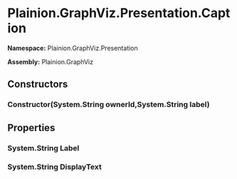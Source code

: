 
# Plainion.GraphViz.Presentation.Caption

**Namespace:** Plainion.GraphViz.Presentation

**Assembly:** Plainion.GraphViz


## Constructors

### Constructor(System.String ownerId,System.String label)


## Properties

### System.String Label

### System.String DisplayText
